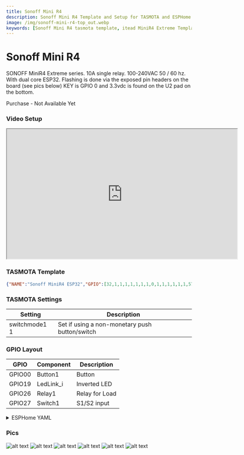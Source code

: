 ```yaml
---
title: Sonoff Mini R4
description: Sonoff Mini R4 Template and Setup for TASMOTA and ESPHome
image: /img/sonoff-mini-r4-top_out.webp
keywords: [Sonoff Mini R4 tasmota template, itead MiniR4 Extreme Template, Sonoff Mini ESPHome, 2APN5-MINIR4, SONOFF bluetooth proxy]
---
```


# Sonoff Mini R4

SONOFF MiniR4 Extreme series.  10A single relay.  100-240VAC 50 / 60 hz.  With dual core ESP32.  Flashing is done via the exposed pin headers on the board (see pics below) KEY is GPIO 0 and 3.3vdc is found on the U2 pad on the bottom.

Purchase - Not Available Yet

### Video Setup

<iframe allowfullscreen height="353" src="https://www.youtube.com/embed/H_KnzI8noVs" width="625" youtube-src-=""></iframe>  

### TASMOTA Template
```json
{"NAME":"Sonoff MiniR4 ESP32","GPIO":[32,1,1,1,1,1,1,1,0,1,1,1,1,1,1,576,0,1,1,1,0,1,224,160,0,0,0,0,1,1,1,1,1,0,0,1],"FLAG":0,"BASE":1}
```

### TASMOTA Settings

| Setting | Description
|---------------|-------------
| switchmode1 1 | Set if using a non-monetary push button/switch

### GPIO Layout

| GPIO |    Component | Description |
|------ |-------------|-------------|         
|GPIO00	| Button1 | Button
|GPIO19	| LedLink_i | Inverted LED
|GPIO26	| Relay1 | Relay for Load
|GPIO27	| Switch1 | S1/S2 input

<details><summary>ESPHome YAML</summary>     
<p>

```yaml
substitutions:
  display_name: minir4
  
esphome:
  name: minir4

esp32:
  board: esp32dev
  framework:
    type: arduino
    
wifi:
  ssid: !secret wifi_myssid
  password: !secret wifi_mypass
  ap: 
    ssid: ${display_name}_AP
    password: !secret wifi_mypass
    ap_timeout: 3min
    
captive_portal:

esp32_ble_tracker:
  scan_parameters:
    interval: 300ms
    window: 100ms
    active: true

bluetooth_proxy:
  active: true

logger:

ota:

api:
  
switch:
  - platform: gpio
    name: ${display_name} Relay
    pin:
      number: GPIO26
      inverted: false
    id: relay
    on_turn_on:
      - light.turn_on: relay_led
    on_turn_off:
      - light.turn_off: relay_led
  - platform: restart
    name: ${display_name} Restart

output:
  - platform: gpio
    pin: GPIO19
    inverted: True
    id: relay1_led_gpio

light:
  - platform: binary
    name: "Relay LED"
    id: relay_led
    internal: true    
    output: relay1_led_gpio

binary_sensor:
  - platform: gpio
    internal: true
    pin:
      number: GPIO27
      mode: INPUT_PULLUP
      inverted: false
    name: ${display_name} Switch
    on_state:
      - switch.toggle: relay
  - platform: gpio
    internal: true
    pin:
      number: GPIO0
      mode: INPUT_PULLUP
      inverted: false
    name: ${display_name} Button
    on_press:
      - switch.toggle: relay
```

</p></details>

### Pics
![alt text](/img/devices/sonoff-mini-r4-top_out.webp)
![alt text](/img/devices/sonoff-mini-r4-bottom_out.webp)
![alt text](/img/devices/sonoff-mini-r4-top_in.webp)
![alt text](/img/devices/sonoff-mini-r4-bottom_in.webp)
![alt text](/img/devices/sonoff-mini-r4-side.webp)
![alt text](/img/devices/sonoff-mini-r4-3v3.webp)
